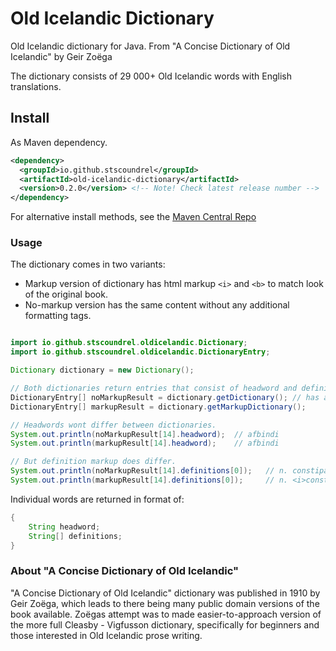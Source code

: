 # Old Icelandic Dictionary

Old Icelandic dictionary for Java. From "A Concise Dictionary of Old Icelandic" by Geir Zoëga

The dictionary consists of 29 000+ Old Icelandic words with English translations.

## Install

As Maven dependency.

```xml
<dependency>
  <groupId>io.github.stscoundrel</groupId>
  <artifactId>old-icelandic-dictionary</artifactId>
  <version>0.2.0</version> <!-- Note! Check latest release number -->
</dependency>
```

For alternative install methods, see the [Maven Central Repo](https://search.maven.org/artifact/io.github.stscoundrel/old-icelandic-dictionary)

### Usage

The dictionary comes in two variants:
- Markup version of dictionary has html markup `<i>` and `<b>` to match look of the original book.
- No-markup version has the same content without any additional formatting tags.

```java

import io.github.stscoundrel.oldicelandic.Dictionary;
import io.github.stscoundrel.oldicelandic.DictionaryEntry;

Dictionary dictionary = new Dictionary();

// Both dictionaries return entries that consist of headword and definitions list.
DictionaryEntry[] noMarkupResult = dictionary.getDictionary(); // has alias "getNoMarkupDictionary"
DictionaryEntry[] markupResult = dictionary.getMarkupDictionary();

// Headwords wont differ between dictionaries.
System.out.println(noMarkupResult[14].headword);  // afbindi
System.out.println(markupResult[14].headword);    // afbindi

// But definition markup does differ.
System.out.println(noMarkupResult[14].definitions[0]);   // n. constipation.
System.out.println(markupResult[14].definitions[0]);     // n. <i>constipation</i>.

```

Individual words are returned in format of:

```java
{
    String headword;
    String[] definitions;
}
```

### About "A Concise Dictionary of Old Icelandic"

"A Concise Dictionary of Old Icelandic" dictionary was published in 1910 by Geir Zoëga, which leads to there being many public domain versions of the book available. Zoëgas attempt was to made easier-to-approach version of the more full Cleasby - Vigfusson dictionary, specifically for beginners and those interested in Old Icelandic prose writing.
